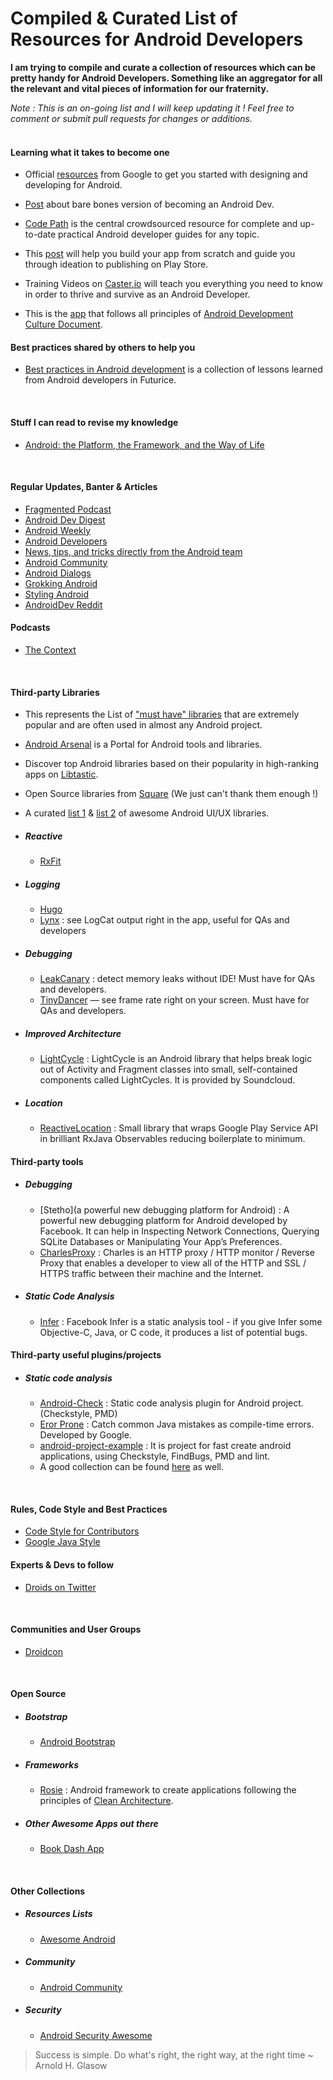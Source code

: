 # Compiled & Curated List of Resources for Android Developers

**I am trying to compile and curate a collection of resources which can be pretty handy for Android Developers. Something like an aggregator for all the relevant and vital pieces of information for our fraternity.** 

_Note : This is an on-going list and I will keep updating it ! Feel free to comment or submit pull requests for changes or additions._ 
<br><br> 

#### Learning what it takes to become one 

* Official [resources](http://developer.android.com/index.html) from Google to get you started with designing and developing for Android.

* [Post](http://blog.udacity.com/2015/05/become-android-developer.html) about bare bones version of becoming an Android Dev.
 
* [Code Path](http://guides.codepath.com/android) is the central crowdsourced resource for complete and up-to-date practical Android developer guides for any topic.

* This [post](https://www.simform.com/blog/top-resources-to-learn-android?utm_source=Android+Weekly&utm_campaign=15ee59bb7a-Android_Weekly_181&utm_medium=email&utm_term=0_4eb677ad19-15ee59bb7a-337877153) will help you build your app from scratch and guide you through ideation to publishing on Play Store.

* Training Videos on [Caster.io](https://caster.io) will teach you everything you need to know in order to thrive and survive as an Android Developer.

* This is the [app](https://github.com/artem-zinnatullin/qualitymatters) that follows all principles of [Android Development Culture Document](http://artemzin.com/blog/android-development-culture-the-document-qualitymatters/). 

#### Best practices shared by others to help you

* [Best practices in Android development](https://github.com/futurice/android-best-practices#use-gradle-and-its-recommended-project-structure) is a collection of lessons learned from Android developers in Futurice.

<br>

#### Stuff I can read to revise my knowledge

* [Android: the Platform, the Framework, and the Way of Life](http://zeroturnaround.com/rebellabs/android-the-platform-the-framework-and-the-way-of-life/)

<br>

#### Regular Updates, Banter & Articles

* [Fragmented Podcast](http://fragmentedpodcast.com)
* [Android Dev Digest](https://www.androiddevdigest.com)
* [Android Weekly](http://androidweekly.net)
* [Android Developers](https://twitter.com/androiddev?lang=en)
* [News, tips, and tricks directly from the Android team](https://twitter.com/Android)
* [Android Community](https://twitter.com/androids)
* [Android Dialogs](https://www.youtube.com/channel/UCMEmNnHT69aZuaOrE-dF6ug)
* [Grokking Android](http://www.grokkingandroid.com)
* [Styling Android](https://blog.stylingandroid.com)
* [AndroidDev Reddit](https://twitter.com/androiddevfeed)

#### Podcasts

* [The Context](https://github.com/artem-zinnatullin/TheContext-Podcast)

<br>

#### Third-party Libraries

* This represents the List of ["must have" libraries](https://github.com/codepath/android_guides/wiki/Must-Have-Libraries?utm_source=Android+Weekly&utm_campaign=810cc9c6b5-Android_Weekly_187&utm_medium=email&utm_term=0_4eb677ad19-810cc9c6b5-337877153) that are extremely popular and are often used in almost any Android project.

* [Android Arsenal](http://android-arsenal.com) is a Portal for Android tools and libraries.

* Discover top Android libraries based on their popularity in high-ranking apps on [Libtastic](http://www.libtastic.com).

* Open Source libraries from [Square](http://square.github.io/#android) (We just can't thank them enough !) 

* A curated [list 1](https://github.com/wasabeef/awesome-android-ui) & [list 2](https://github.com/snowdream/awesome-android) of awesome Android UI/UX libraries.

* ##### Reactive
  * [RxFit](https://github.com/patloew/RxFit)

* ##### Logging
  * [Hugo](https://github.com/JakeWharton/hugo)
  * [Lynx](https://github.com/pedrovgs/Lynx) : see LogCat output right in the app, useful for QAs and developers

* ##### Debugging
  * [LeakCanary](https://github.com/square/leakcanary) : detect memory leaks without IDE! Must have for QAs and developers.
  * [TinyDancer](https://github.com/brianPlummer/TinyDancer) — see frame rate right on your screen. Must have for QAs and developers.

* ##### Improved Architecture
  * [LightCycle](https://github.com/soundcloud/lightcycle) : LightCycle is an Android library that helps break logic out of Activity and Fragment classes into small, self-contained components called LightCycles. It is provided by Soundcloud.

* ##### Location
  * [ReactiveLocation](https://github.com/mcharmas/Android-ReactiveLocation) : Small library that wraps Google Play Service API in brilliant RxJava Observables reducing boilerplate to minimum.  


#### Third-party tools  

- ##### Debugging

  * [Stetho](a powerful new debugging platform for Android) : A powerful new debugging platform for Android developed by Facebook. It can help in Inspecting Network Connections, Querying SQLite Databases or Manipulating Your App’s Preferences.
  * [CharlesProxy](https://www.charlesproxy.com) : Charles is an HTTP proxy / HTTP monitor / Reverse Proxy that enables a developer to view all of the HTTP and SSL / HTTPS traffic between their machine and the Internet.
 
- ##### Static Code Analysis

  * [Infer](http://fbinfer.com) : Facebook Infer is a static analysis tool - if you give Infer some Objective-C, Java, or C     code, it produces a list of potential bugs.


#### Third-party useful plugins/projects

- ##### Static code analysis

  * [Android-Check](https://github.com/noveogroup/android-check) : Static code analysis plugin for Android project. (Checkstyle, PMD)
  * [Eror Prone](http://errorprone.info) : Catch common Java mistakes as compile-time errors. Developed by Google.
  * [android-project-example](https://github.com/noveogroup/android-project-example) : It is project for fast create android applications, using Checkstyle, FindBugs, PMD and lint.
  * A good collection can be found [here](https://github.com/mcandre/linters/blob/master/README.md#java) as well.


<br>

#### Rules, Code Style and Best Practices

* [Code Style for Contributors](http://source.android.com/source/code-style.html)
* [Google Java Style](http://google.github.io/styleguide/javaguide.html)

#### Experts & Devs to follow  

* [Droids on Twitter](https://github.com/wahibhaq/ultimate-resources-android-devs/blob/master/Droids-to-follow-on-twitter.md)

<br>

#### Communities and User Groups

* [Droidcon](https://twitter.com/droidcon)

<br>

#### Open Source 

  - ##### Bootstrap
    * [Android Bootstrap](http://www.androidbootstrap.com)
  
  - ##### Frameworks
    * [Rosie](https://github.com/Karumi/Rosie) : Android framework to create applications following the principles of [Clean Architecture](https://blog.8thlight.com/uncle-bob/2012/08/13/the-clean-architecture.html). 
  
  - ##### Other Awesome Apps out there
    * [Book Dash App](https://github.com/spongebobrf/BookdashAndroidApp)


<br>

#### Other Collections

  - ##### Resources Lists
  
    * [Awesome Android](https://github.com/JStumpp/awesome-android)

  - ##### Community

    * [Android Community](https://github.com/tonilopezmr/android-community)
    
  - ##### Security
  
    * [Android Security Awesome](https://github.com/ashishb/android-security-awesome)


> Success is simple. Do what's right, the right way, at the right time ~ Arnold H. Glasow

